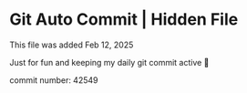 # Git Auto Commit | Hidden File

This file was added Feb 12, 2025

Just for fun and keeping my daily git commit active 🤪

commit number: 42549
